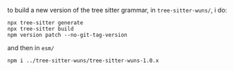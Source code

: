 

to build a new version of the tree sitter grammar, in `tree-sitter-wuns/`,  i do:
```
npx tree-sitter generate
npx tree-sitter build
npm version patch --no-git-tag-version
```
and then in `esm/`
```
npm i ../tree-sitter-wuns/tree-sitter-wuns-1.0.x
```
